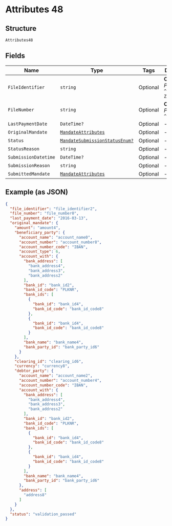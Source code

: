 
# Attributes 48

## Structure

`Attributes48`

## Fields

| Name | Type | Tags | Description |
|  --- | --- | --- | --- |
| `FileIdentifier` | `string` | Optional | **Constraints**: *Pattern*: `^[0-9a-zA-Z]+$` |
| `FileNumber` | `string` | Optional | **Constraints**: *Pattern*: `^[0-9]+$` |
| `LastPaymentDate` | `DateTime?` | Optional | - |
| `OriginalMandate` | [`MandateAttributes`](../../doc/models/mandate-attributes.md) | Optional | - |
| `Status` | [`MandateSubmissionStatusEnum?`](../../doc/models/mandate-submission-status-enum.md) | Optional | - |
| `StatusReason` | `string` | Optional | - |
| `SubmissionDatetime` | `DateTime?` | Optional | - |
| `SubmissionReason` | `string` | Optional | - |
| `SubmittedMandate` | [`MandateAttributes`](../../doc/models/mandate-attributes.md) | Optional | - |

## Example (as JSON)

```json
{
  "file_identifier": "file_identifier2",
  "file_number": "file_number0",
  "last_payment_date": "2016-03-13",
  "original_mandate": {
    "amount": "amount4",
    "beneficiary_party": {
      "account_name": "account_name0",
      "account_number": "account_number8",
      "account_number_code": "IBAN",
      "account_type": 6,
      "account_with": {
        "bank_address": [
          "bank_address4",
          "bank_address3",
          "bank_address2"
        ],
        "bank_id": "bank_id2",
        "bank_id_code": "PLKNR",
        "bank_ids": [
          {
            "bank_id": "bank_id4",
            "bank_id_code": "bank_id_code8"
          },
          {
            "bank_id": "bank_id4",
            "bank_id_code": "bank_id_code8"
          }
        ],
        "bank_name": "bank_name4",
        "bank_party_id": "bank_party_id6"
      }
    },
    "clearing_id": "clearing_id6",
    "currency": "currency8",
    "debtor_party": {
      "account_name": "account_name2",
      "account_number": "account_number4",
      "account_number_code": "IBAN",
      "account_with": {
        "bank_address": [
          "bank_address4",
          "bank_address3",
          "bank_address2"
        ],
        "bank_id": "bank_id2",
        "bank_id_code": "PLKNR",
        "bank_ids": [
          {
            "bank_id": "bank_id4",
            "bank_id_code": "bank_id_code8"
          },
          {
            "bank_id": "bank_id4",
            "bank_id_code": "bank_id_code8"
          }
        ],
        "bank_name": "bank_name4",
        "bank_party_id": "bank_party_id6"
      },
      "address": [
        "address8"
      ]
    }
  },
  "status": "validation_passed"
}
```

